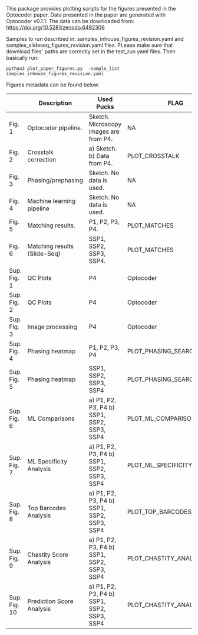 This package provides plotting scripts for the figures presented in the Optocoder paper. Data presented in the paper are generated with Optocoder v0.1.1. The data can be downloaded from: https://doi.org/10.5281/zenodo.6492306

Samples to run described in: samples_inhouse_figures_revision.yaml and samples_slideseq_figures_revision.yaml files. PLease make sure that download files' paths are correctly set in the test_run yaml files. Then basically run:

```python3 plot_paper_figures.py  -sample_list samples_inhouse_figures_revision.yaml```


Figures metadata can be found below.

|             | Description                  | Used Pucks                                  | FLAG                 |   |
|-------------|------------------------------|---------------------------------------------|------------------------|---|
| Fig. 1      | Optocoder pipeline.          | Sketch. Microscopy images are from P4.      | NA                     |   |
| Fig. 2      | Crosstalk correction         | a) Sketch. b) Data from P4.                 | PLOT_CROSSTALK      |   |
| Fig. 3      | Phasing/prephasing           | Sketch. No data is used.                    | NA                     |   |
| Fig. 4      | Machine learning pipeline    | Sketch. No data is used.                    | NA                     |   |
| Fig. 5      | Matching results.            | P1, P2, P3, P4.                             | PLOT_MATCHES |   |
| Fig. 6      | Matching results (Slide-Seq) | SSP1, SSP2, SSP3, SSP4.                     |  PLOT_MATCHES|   |
| Sup. Fig. 1 | QC Plots                     | P4                                          | Optocoder              |   |
| Sup. Fig. 2 | QC Plots                     | P4                                          | Optocoder              |   |
| Sup. Fig. 3 | Image processing             | P4                                          | Optocoder              |   |
| Sup. Fig. 4 | Phasing heatmap              | P1, P2, P3, P4                              | PLOT_PHASING_SEARCH        |   |
| Sup. Fig. 5 | Phasing heatmap              | SSP1, SSP2, SSP3, SSP4                      | PLOT_PHASING_SEARCH        |   |
| Sup. Fig. 6 | ML Comparisons               | a) P1, P2, P3, P4 b) SSP1, SSP2, SSP3, SSP4 | PLOT_ML_COMPARISON   |   |
| Sup. Fig. 7 | ML Specificity Analysis      | a) P1, P2, P3, P4 b) SSP1, SSP2, SSP3, SSP4 | PLOT_ML_SPECIFICITY_ANALYSIS   |   |
| Sup. Fig. 8 | Top Barcodes Analysis      | a) P1, P2, P3, P4 b) SSP1, SSP2, SSP3, SSP4 | PLOT_TOP_BARCODES_ANALYSIS   |   |
| Sup. Fig. 9 | Chastity Score Analysis      | a) P1, P2, P3, P4 b) SSP1, SSP2, SSP3, SSP4 | PLOT_CHASTITY_ANALYSIS   |   |
| Sup. Fig. 10 | Prediction Score Analysis      | a) P1, P2, P3, P4 b) SSP1, SSP2, SSP3, SSP4 | PLOT_CHASTITY_ANALYSIS   |   |